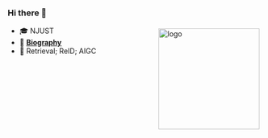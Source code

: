### Hi there 👋

<img src="https://github-readme-stats.vercel.app/api?username=muzishen&show_icons=true" alt="logo" height="200" align="right" style="margin: 5px; margin-bottom: 20px;" />

- 🎓 NJUST
- 📖 [**Biography**](https://muzishen1.github.io/)
- 🔭 Retrieval; ReID; AIGC 


